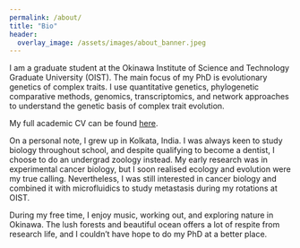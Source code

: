 ```yaml
---
permalink: /about/
title: "Bio"
header:
  overlay_image: /assets/images/about_banner.jpeg
---
```


I am a graduate student at the Okinawa Institute of Science and Technology Graduate University (OIST). The main focus of my PhD is evolutionary genetics of complex traits. I use quantitative genetics, phylogenetic comparative methods, genomics, transcriptomics, and network approaches to understand the genetic basis of complex trait evolution.  

My full academic CV can be found [here][cv].

On a personal note, I grew up in Kolkata, India. I was always keen to study biology throughout school, and despite qualifying to become a dentist, I choose to do an undergrad zoology instead. My early research was in experimental cancer biology, but I soon realised ecology and evolution were my true calling. Nevertheless, I was still interested in cancer biology and combined it with microfluidics to study metastasis during my rotations at OIST.  

During my free time, I enjoy music, working out, and exploring nature in Okinawa. The lush forests and beautiful ocean offers a lot of respite from research life, and I couldn’t have hope to do my PhD at a better place.


[cv]:https://agneeshbarua.github.io/academic_cv/